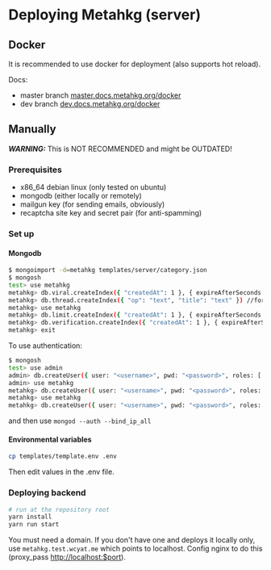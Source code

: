 # Deploying Metahkg (server)

## Docker

It is recommended to use docker for deployment (also supports hot reload).

Docs:

-   master branch [master.docs.metahkg.org/docker](https://master.docs.metahkg.org/docker)
-   dev branch [dev.docs.metahkg.org/docker](https://dev.docs.metahkg.org/docker)

## Manually

**_WARNING:_** This is NOT RECOMMENDED and might be OUTDATED!

### Prerequisites

-   x86_64 debian linux (only tested on ubuntu)
-   mongodb (either locally or remotely)
-   mailgun key (for sending emails, obviously)
-   recaptcha site key and secret pair (for anti-spamming)

### Set up

#### Mongodb

```bash
$ mongoimport -d=metahkg templates/server/category.json
$ mongosh
test> use metahkg
metahkg> db.viral.createIndex({ "createdAt": 1 }, { expireAfterSeconds: 172800 })
metahkg> db.thread.createIndex({ "op": "text", "title": "text" }) //for text search
metahkg> use metahkg
metahkg> db.limit.createIndex({ "createdAt": 1 }, { expireAfterSeconds: 86400 })
metahkg> db.verification.createIndex({ "createdAt": 1 }, { expireAfterSeconds: 604800 })
metahkg> exit
```

To use authentication:

```bash
$ mongosh
test> use admin
admin> db.createUser({ user: "<username>", pwd: "<password>", roles: [ "root", "userAdminAnyDatabase" ])
admin> use metahkg
metahkg> db.createUser({ user: "<username>", pwd: "<password>", roles: [ { role: "readWrite", db: "metahkg" } ] })
metahkg> use metahkg
metahkg> db.createUser({ user: "<username>", pwd: "<password>", roles: [ { role: "readWrite", db: "metahkg" } ] })
```

and then use `mongod --auth --bind_ip_all`

#### Environmental variables

```bash
cp templates/template.env .env
```

Then edit values in the .env file.

### Deploying backend

```bash
# run at the repository root
yarn install
yarn run start
```

You must need a domain. If you don't have one and deploys it locally only,
use `metahkg.test.wcyat.me` which points to localhost. Config nginx to do this
(proxy_pass <http://localhost:$port>).
